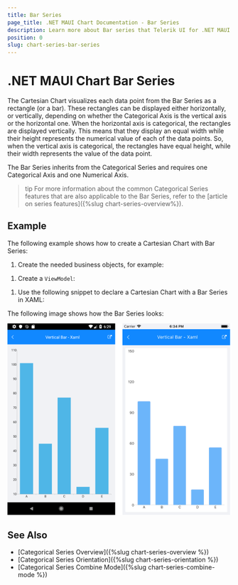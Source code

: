 ```yaml
---
title: Bar Series
page_title: .NET MAUI Chart Documentation - Bar Series
description: Learn more about Bar series that Telerik UI for .NET MAUI Chart control visualize.
position: 0
slug: chart-series-bar-series
---
```


# .NET MAUI Chart Bar Series

The Cartesian Chart visualizes each data point from the Bar Series as a rectangle (or a bar). These rectangles can be displayed either horizontally, or vertically, depending on whether the Categorical Axis is the vertical axis or the horizontal one. When the horizontal axis is categorical, the rectangles are displayed vertically. This means that they display an equal width while their height represents the numerical value of each of the data points. So, when the vertical axis is categorical, the rectangles have equal height, while their width represents the value of the data point.

The Bar Series inherits from the Categorical Series and requires one Categorical Axis and one Numerical Axis.

>tip For more information about the common Categorical Series features that are also applicable to the Bar Series, refer to the [article on series features]({%slug chart-series-overview%}).

## Example

The following example shows how to create a Cartesian Chart with Bar Series:

1. Create the needed business objects, for example:

 <snippet id='categorical-data-model' />


1. Create a `ViewModel`:

 <snippet id='chart-series-categorical-data-view-model' />


1. Use the following snippet to declare a Cartesian Chart with a Bar Series in XAML:

 <snippet id='chart-series-barvertical-xaml' />


The following image shows how the Bar Series looks:

![Basic BarSeries](images/cartesian-bar-series-basic-example.png)

## See Also

- [Categorical Series Overview]({%slug chart-series-overview %})
- [Categorical Series Orientation]({%slug chart-series-orientation %})
- [Categorical Series Combine Mode]({%slug chart-series-combine-mode %})
